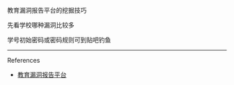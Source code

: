 教育漏洞报告平台的挖掘技巧

先看学校哪种漏洞比较多

学号初始密码或密码规则可到贴吧钓鱼

---

References

- [教育漏洞报告平台](https://src.sjtu.edu.cn/)
